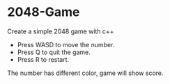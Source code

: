 # 2048-Game
Create a simple 2048 game with c++

+ Press WASD to move the number.
+ Press Q to quit the game.
+ Press R to restart.

The number has different color, game will show score.

